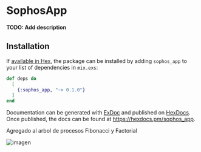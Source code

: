 # SophosApp

**TODO: Add description**

## Installation

If [available in Hex](https://hex.pm/docs/publish), the package can be installed
by adding `sophos_app` to your list of dependencies in `mix.exs`:

```elixir
def deps do
  [
    {:sophos_app, "~> 0.1.0"}
  ]
end
```

Documentation can be generated with [ExDoc](https://github.com/elixir-lang/ex_doc)
and published on [HexDocs](https://hexdocs.pm). Once published, the docs can
be found at <https://hexdocs.pm/sophos_app>.


Agregado al arbol de procesos Fibonacci y Factorial

![imagen](https://user-images.githubusercontent.com/71157440/191639641-2bee259f-732e-4a31-b3ef-642879238a3d.png)


